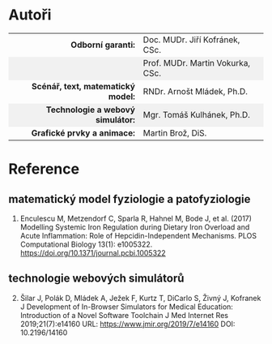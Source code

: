 <style>
tbody tr:nth-child(even){background-color:#f1f1f1}
</style>
# Autoři

| | |
|--:|--|
| **Odborní garanti:** | Doc. MUDr. Jiří Kofránek, CSc. |
| | Prof. MUDr. Martin Vokurka, CSc. |
| **Scénář, text, matematický model:** | RNDr. Arnošt Mládek, Ph.D. |
| **Technologie a webový simulátor:** | Mgr. Tomáš Kulhánek, Ph.D. |
| **Grafické prvky a animace:** | Martin Brož, DiS. |

# Reference
## matematický model fyziologie a patofyziologie
1. Enculescu M, Metzendorf C, Sparla R, Hahnel M, Bode J, et al. (2017) Modelling Systemic Iron Regulation during Dietary Iron Overload and Acute Inflammation: Role of Hepcidin-Independent Mechanisms. PLOS Computational Biology 13(1): e1005322. https://doi.org/10.1371/journal.pcbi.1005322
 
## technologie webových simulátorů
2. Šilar J, Polák D, Mládek A, Ježek F, Kurtz T, DiCarlo S, Živný J, Kofranek J
Development of In-Browser Simulators for Medical Education: Introduction of a Novel Software Toolchain
J Med Internet Res 2019;21(7):e14160
URL: https://www.jmir.org/2019/7/e14160
DOI: 10.2196/14160


